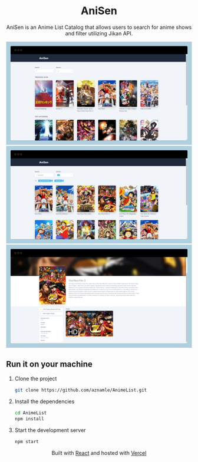 <div align="center">
    <h1>AniSen</h1>
    <p>AniSen is an Anime List Catalog that allows users to search for anime shows and filter utilizing Jikan API.</p>
</div>

![demo](./public/senanilist1.png)
![demo](./public/senanilist2.png)
![demo](./public/senanilist3.png)


## Run it on your machine

1. Clone the project

   ```sh
   git clone https://github.com/aznamle/AnimeList.git
   ```

1. Install the dependencies

   ```sh
   cd AnimeList
   npm install
   ```

3. Start the development server

   ```sh
   npm start
   ```

<div align="center">
    <p>
        Built with <a href="https://www.reactjs.org/" target="_blank">React</a> and hosted with <a href="https://www.vercel.com/" target="_blank">Vercel</a>
    </p>
</div>